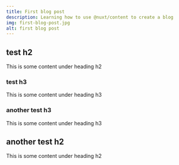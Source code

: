 ```yaml
---
title: First blog post
description: Learning how to use @nuxt/content to create a blog
img: first-blog-post.jpg
alt: first blog post
---
```

## test h2

This is some content under heading h2
### test h3

This is some content under heading h3

### another test h3

This is some content under heading h3

## another test h2

This is some content under heading h2